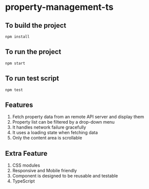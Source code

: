 # property-management-ts

## To build the project

`npm install`

## To run the project

`npm start`

## To run test script

`npm test`

## Features

1. Fetch property data from an remote API server and display them
2. Property list can be filtered by a drop-down menu
3. It handles network failure gracefully
4. It uses a loading state when fetching data
5. Only the content area is scrollable

## Extra Feature

1. CSS modules
2. Responsive and Mobile friendly
3. Component is designed to be reusable and testable
4. TypeScript
